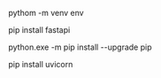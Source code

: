 pythom -m venv env

pip install fastapi

python.exe -m pip install --upgrade pip

pip install uvicorn